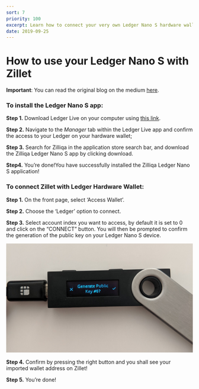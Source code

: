 ```yaml
---
sort: 7
priority: 100
excerpt: Learn how to connect your very own Ledger Nano S hardware wallet to Zillet. Select account index you want to access, by default it is set to 0 and click on the “CONNECT” button
date: 2019-09-25
---
```


# How to use your Ledger Nano S with Zillet

**Important**: You can read the original blog on the medium [here](https://blog.zilliqa.com/a-guide-to-zilliqa-ledger-nano-s-app-cd2fdeb05676).

### __To install the Ledger Nano S app:__

**Step 1.** Download Ledger Live on your computer using [this link](https://shop.ledger.com/pages/ledger-live).

**Step 2.** Navigate to the *Manager* tab within the Ledger Live app and confirm the access to your Ledger on your hardware wallet;

**Step 3.** Search for Zilliqa in the application store search bar, and download the Zilliqa Ledger Nano S app by clicking download.

**Step4.** You’re done!You have successfully installed the Zilliqa Ledger Nano S application!

### __To connect Zillet with Ledger Hardware Wallet:__

**Step 1.** On the front page, select ‘Access Wallet’.

**Step 2.** Choose the ‘Ledger’ option to connect.

**Step 3.** Select account index you want to access, by default it is set to 0 and click on the “CONNECT” button. You will then be prompted to confirm the generation of the public key on your Ledger Nano S device.

![](./images/ledger-zillet-step-2.jpg)

**Step 4.** Confirm by pressing the right button and you shall see your imported wallet address on Zillet!

**Step 5.** You’re done!
